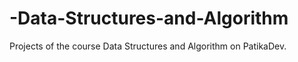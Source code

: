 # -Data-Structures-and-Algorithm
Projects of the course Data Structures and Algorithm on PatikaDev.
